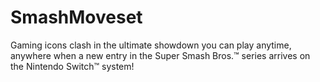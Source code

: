 # SmashMoveset
Gaming icons clash in the ultimate showdown you can play anytime, anywhere when a new entry in the Super Smash Bros.™ series arrives on the Nintendo Switch™ system!
